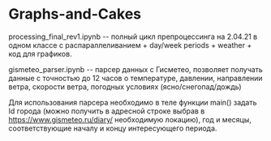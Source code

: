 # Graphs-and-Cakes

processing_final_rev1.ipynb -- полный цикл препроцессинга на 2.04.21 в одном классе с распараллеливанием + day/week periods + weather + код для графиков.

gismeteo_parser.ipynb -- парсер данных с Гисметео, позволяет получать данные с точностью до 12 часов о температуре, давлении, направлении ветра, скорости ветра, погодных условиях (ясно/снегопад/дождь)

Для использования парсера необходимо в теле функции main() задать Id города (можно получить в адресной строке выбрав в https://www.gismeteo.ru/diary/ необходимую локацию), год и месяцы, соответствующие началу и концу интересующего периода.